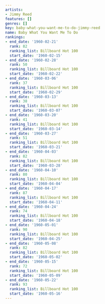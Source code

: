 ```yaml
---
artists:
- Jimmy Reed
features: []
genres: []
key: baby-what-you-want-me-to-do-jimmy-reed
name: Baby What You Want Me To Do
rankings:
- end_date: '1960-02-21'
  rank: 82
  ranking_list: Billboard Hot 100
  start_date: '1960-02-15'
- end_date: '1960-02-28'
  rank: 50
  ranking_list: Billboard Hot 100
  start_date: '1960-02-22'
- end_date: '1960-03-06'
  rank: 37
  ranking_list: Billboard Hot 100
  start_date: '1960-02-29'
- end_date: '1960-03-13'
  rank: 38
  ranking_list: Billboard Hot 100
  start_date: '1960-03-07'
- end_date: '1960-03-20'
  rank: 41
  ranking_list: Billboard Hot 100
  start_date: '1960-03-14'
- end_date: '1960-03-27'
  rank: 51
  ranking_list: Billboard Hot 100
  start_date: '1960-03-21'
- end_date: '1960-04-03'
  rank: 82
  ranking_list: Billboard Hot 100
  start_date: '1960-03-28'
- end_date: '1960-04-10'
  rank: 80
  ranking_list: Billboard Hot 100
  start_date: '1960-04-04'
- end_date: '1960-04-17'
  rank: 87
  ranking_list: Billboard Hot 100
  start_date: '1960-04-11'
- end_date: '1960-04-24'
  rank: 74
  ranking_list: Billboard Hot 100
  start_date: '1960-04-18'
- end_date: '1960-05-01'
  rank: 90
  ranking_list: Billboard Hot 100
  start_date: '1960-04-25'
- end_date: '1960-05-08'
  rank: 82
  ranking_list: Billboard Hot 100
  start_date: '1960-05-02'
- end_date: '1960-05-15'
  rank: 72
  ranking_list: Billboard Hot 100
  start_date: '1960-05-09'
- end_date: '1960-05-22'
  rank: 93
  ranking_list: Billboard Hot 100
  start_date: '1960-05-16'
---
```


